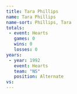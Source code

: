 ```yaml
---
title: Tara Phillips
name: Tara Phillips
name-sort: Phillips, Tara
totals:
 - event: Hearts
   games: 0
   wins: 0
   losses: 0
years:
 - year: 1992
   event: Hearts
   team: "NS"
   position: Alternate
vs:
---
```

